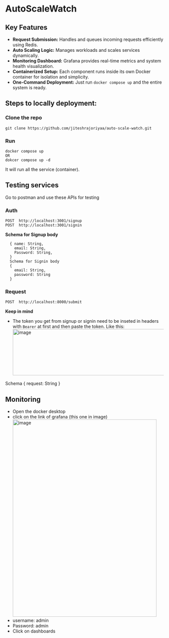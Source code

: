 # AutoScaleWatch

## Key Features
- **Request Submission:** Handles and queues incoming requests efficiently using Redis.
- **Auto Scaling Logic:** Manages workloads and scales services dynamically.
- **Monitoring Dashboard:** Grafana provides real-time metrics and system health visualization.
- **Containerized Setup:** Each component runs inside its own Docker container for isolation and simplicity.
- **One-Command Deployment:** Just run ```docker compose up``` and the entire system is ready.

## Steps to locally deployment:
### Clone the repo
```
git clone https://github.com/jiteshrajoriyaa/auto-scale-watch.git
```
### Run
```
docker compose up
OR
dokcer compose up -d
```
  It will run all the service (container).

## Testing services
Go to postman and use these APIs for testing
### Auth
```
POST  http://localhost:3001/signup
POST  http://localhost:3001/signin
```
**Schema for Signup body**
```
  { name: String,
    email: String,
    Password: String,
  }
  Schema for Signin body
  {
    email: String,
    password: String
  }
```
### Request
```
POST  http://localhost:8000/submit
```
**Keep in mind**
- The token you get from signup or signin need to be inseted in headers with ```Bearer``` at first and then paste the token. Like this:
  <img width="1410" height="147" alt="image" src="https://github.com/user-attachments/assets/a0559ed1-3a56-489b-b2b1-0e20ae3b0e55" />

Schema
{
  request: String
}

## Monitoring
- Open the docker desktop
- click on the link of grafana (this one in image)
  <img width="457" height="627" alt="image" src="https://github.com/user-attachments/assets/9f8cdc78-935b-4d54-a04d-617387e5be6e" />
- username: admin
- Password: admin
- Click on dashboards
  

